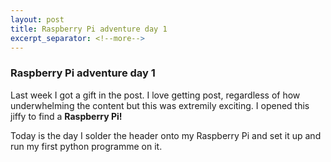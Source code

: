 ```yaml
---
layout: post
title: Raspberry Pi adventure day 1
excerpt_separator: <!--more-->
---
```


### Raspberry Pi adventure day 1

Last week I got a gift in the post. I love getting post, regardless of how underwhelming the content but this was extremily exciting. I opened this jiffy to find a **Raspberry Pi!**
<!--more-->
Today is the day I solder the header onto my Raspberry Pi and set it up and run my first python programme on it.
